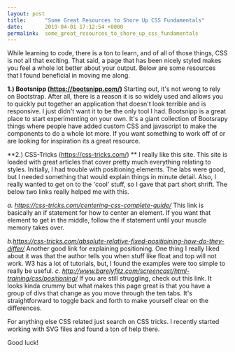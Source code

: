 ```yaml
---
layout: post
title:      "Some Great Resources to Shore Up CSS Fundamentals"
date:       2019-04-01 17:12:54 +0000
permalink:  some_great_resources_to_shore_up_css_fundamentals
---
```



While learning to code, there is a ton to learn, and of all of those things, CSS is not all that exciting.  That said, a page that has been nicely styled makes you feel a whole lot better about your output.  Below are some resources that I found beneficial in moving me along. 

**1.) Bootsnipp (https://bootsnipp.com/)**
Starting out, it's not wrong to rely on Bootstrap.  After all, there is a reason it is so widely used and allows you to quickly put together an application that doesn't look terrible and is responsive.  I just didn't want it to be the only tool I had.  Bootsnipp is a great place to start experimenting on your own.  It's a giant collection of Bootsrapy things where people have added custom CSS and javascript to make the components to do a whole lot more.  If you want something to work off of or are looking for inspiration its a great resource.  

**2.)  CSS-Tricks (https://css-tricks.com/) **
I really like this site. This site is loaded with great articles that cover pretty much everything relating to styles.  Initially, I had trouble with positioning elements.  The labs were good, but I needed something that would explain things in minute detail. Also, I really wanted to get on to the 'cool' stuff, so I gave that part short shrift.  The below two links really helped me with this.  

*a. https://css-tricks.com/centering-css-complete-guide/*
  This link is basically an if statement for how to center an element.  If you want that element to get in the middle, follow the if statement until your muscle memory takes over. 
    
*b.https://css-tricks.com/absolute-relative-fixed-positioining-how-do-they-differ/*
Another good link for explaining positioning.  One thing I really liked about it was that the author tells you when stuff like float and top will not work.  W3 has a lot of tutorials, but, I found the examples were too simple to really be useful. 
*c. http://www.barelyfitz.com/screencast/html-training/css/positioning/*
If you are still struggling, check out this link.  It looks kinda crummy but what makes this page great is that you have a group of divs that change as you move through the ten tabs.  It's straightforward to toggle back and forth to make yourself clear on the differences.

For anything else CSS related just search on CSS tricks.  I recently started working with SVG files and found a ton of help there.

Good luck!



